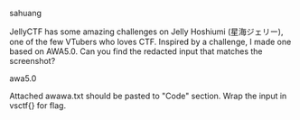 sahuang

JellyCTF has some amazing challenges on Jelly Hoshiumi (星海ジェリー), one of the few VTubers who loves CTF. Inspired by a challenge, I made one based on AWA5.0. Can you find the redacted input that matches the screenshot?

awa5.0

Attached awawa.txt should be pasted to "Code" section. Wrap the input in vsctf{} for flag.
